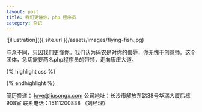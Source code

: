 ```yaml
---
layout: post
title: 我们更懂你，php 程序员
category: 杂记
---
```


![illustration]({{ site.url }}/assets/images/flying-fish.jpg)


与众不同，只因我们更懂你。我们认为码农是对你的侮辱，你无愧于创意师。这个团体，急切需要两名php程序员的带领，走向康庄大道。


{% highlight css %}

<? php

class senior_php_programmer 
{  
 $salary= much over 6000;

function Duty(){
   echo “1. 有网站开发经验2年以上，完成中小型门户网站（电商等）的建站开发及升级。”
   echo “2. 熟练掌握php编程语言，熟悉主流php框架（MVC架构），能够独立的分析、解决问题，研发公司需求的系统。”
   echo “3. 能与美工人员有效沟通，配合完成客户网站构建。”
   echo “4. 维护网站系统，解决各种相关问题。”
   echo “4. 有成熟作品优先。”

}

function Requirement(){

   echo “1. 熟练使用Magento、opencart并对以上系统进行深度二次开发；”
   echo “2. 大专学历以上，有php+mysql网站程序开发一年以上工作经验；”
   echo “3. 熟悉Javascript, Ajax, HTML5+CSS3, xml”
   echo “4. 强烈进取心，学习能力强，能自己解决一些问题，对程序开发有浓厚的兴趣”

}

}


class php_programmer 
{  
 $salary= around 4500;

function Duty (){
   echo “1. 协组资深php程序员进行网站开发”
   echo “2. 熟练掌握php编程语言，熟悉主流php框架（MVC架构），能够就网站提出独到解决方案”
   echo “3. 能与美工人员有效沟通，配合完成客户网站构建。”
   echo “4. 维护网站系统，解决各种相关问题。”

}

function Requirement(){
   echo “1. 能够熟练使用Magento、opencart并具备对以上系统进行二次开发能力；”
   echo “2. 大专学历以上，有php+mysql网站程序开发经验；”
   echo “3. 熟悉Javascript, Ajax, xml, HTML5+CSS3”
   echo “4. 进取、学习能力强、易相处”

}


?>



{% endhighlight %}


简历投递： love@liusongx.com
公司地址：长沙市解放东路38号华瑞大厦后栋908室
联系电话：15111200838 （刘经理）

